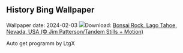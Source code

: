 ## History Bing Wallpaper
Wallpaper date: 2024-02-03
![](https://www.bing.com/th?id=OHR.LakeTahoeRock_IT-IT1070329112_UHD.jpg&w=1000)Download: [Bonsai Rock, Lago Tahoe, Nevada, USA (© Jim Patterson/Tandem Stills + Motion)](https://www.bing.com/th?id=OHR.LakeTahoeRock_IT-IT1070329112_UHD.jpg)

Auto get programm by LtgX
